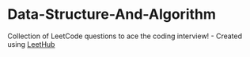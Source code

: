 # Data-Structure-And-Algorithm
Collection of LeetCode questions to ace the coding interview! - Created using [LeetHub](https://github.com/QasimWani/LeetHub)
